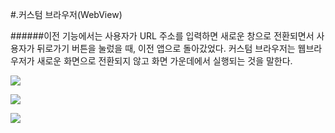 #.커스텀 브라우저(WebView)

######이전 기능에서는 사용자가 URL 주소를 입력하면 새로운 창으로 전환되면서 사용자가 뒤로가기 버튼을 눌렀을 때, 이전 앱으로 돌아갔었다. 커스텀 브라우저는 웹브라우저가 새로운 화면으로 전환되지 않고 화면 가운데에서 실행되는 것을 말한다.

![](http://i.imgur.com/S8UBXNR.png)

![](http://i.imgur.com/jdwy2eG.png)

![](http://i.imgur.com/OxM6yaF.png)
